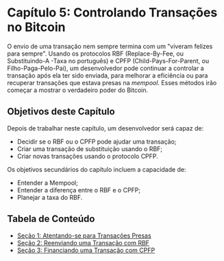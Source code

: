 # Capítulo 5: Controlando Transações no Bitcoin

O envio de uma transação nem sempre termina com um "viveram felizes para sempre". Usando os protocolos RBF (Replace-By-Fee, ou Substituindo-A -Taxa no português) e CPFP (Child-Pays-For-Parent, ou Filho-Paga-Pelo-Pai), um desenvolvedor pode continuar a controlar a transação após ela ter sido enviada, para melhorar a eficiência ou para recuperar transações que estava presas na _mempool_. Esses métodos irão começar a mostrar o verdadeiro poder do Bitcoin.

## Objetivos deste Capítulo

Depois de trabalhar neste capítulo, um desenvolvedor será capaz de:

   * Decidir se o RBF ou o CPFP pode ajudar uma transação;
   * Criar uma transação de substituição usando o RBF;
   * Criar novas transações usando o protocolo CPFP.

Os objetivos secundários do capítulo incluem a capacidade de:

   * Entender a Mempool;
   * Entender a diferença entre o RBF e o CPFP;
   * Planejar a taxa do RBF.

## Tabela de Conteúdo
   
   * [Seção 1: Atentando-se para Transações Presas](05_1_Watching_for_Stuck_Transactions.md)
   * [Seção 2: Reenviando uma Transação com RBF](05_2_Resending_a_Transaction_with_RBF.md)
   * [Seção 3: Financiando uma Transação com CPFP](05_3_Funding_a_Transaction_with_CPFP.md)